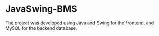 # JavaSwing-BMS
The project was developed using Java and Swing for the frontend, and MySQL for the backend database.
